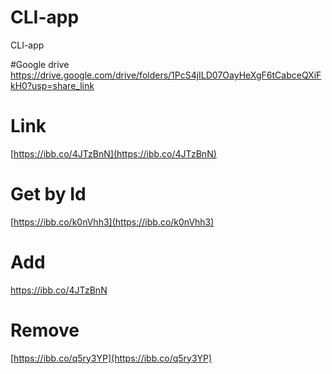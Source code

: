 # CLI-app
CLI-app

#Google drive
https://drive.google.com/drive/folders/1PcS4jILD07OayHeXgF6tCabceQXiFkH0?usp=share_link

# Link
[https://ibb.co/4JTzBnN](https://ibb.co/4JTzBnN)

# Get by Id
[https://ibb.co/k0nVhh3](https://ibb.co/k0nVhh3)

# Add
[https://ibb.co/4JTzBnN
](https://ibb.co/QNpZTyN)
# Remove
[https://ibb.co/q5ry3YP](https://ibb.co/q5ry3YP)
